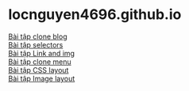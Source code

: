 # locnguyen4696.github.io
<a href="https://locnguyen4696.github.io/bt-clone-blog/index.html">Bài tập clone blog</a><br>
<a href="https://locnguyen4696.github.io/bt-selectors/index.html">Bài tập selectors</a><br>
<a href="https://locnguyen4696.github.io/bt-link-and-img/index.html">Bài tập Link and img</a><br>
<a href="https://locnguyen4696.github.io/bt-clone-menu/">Bài tập clone menu</a><br>
<a href="https://locnguyen4696.github.io/bt-css-layout/">Bài tập CSS layout</a><br>
<a href="https://locnguyen4696.github.io/bt-image-layout/index.html">Bài tập Image layout</a><br>
